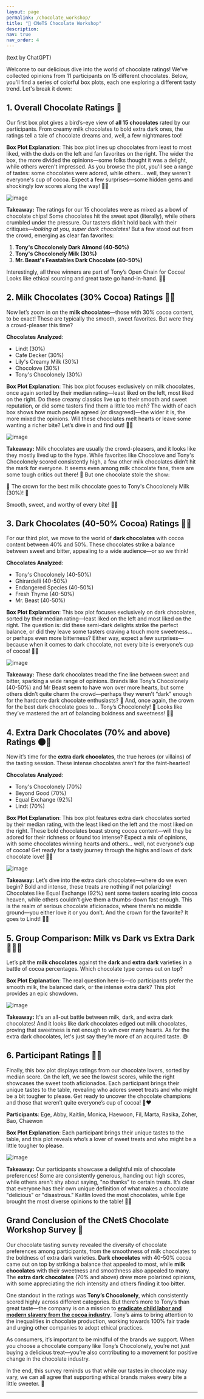 ```yaml
---
layout: page
permalink: /chocolate_workshop/
title: "🍫 CNeTS Chocolate Workshop"
description:
nav: true
nav_order: 4
---
```

(text by ChatGPT)

Welcome to our delicious dive into the world of chocolate ratings! We've collected opinions from 11 participants on 15 different chocolates. Below, you'll find a series of colorful box plots, each one exploring a different tasty trend. Let's break it down:

## 1. **Overall Chocolate Ratings** 🍫

Our first box plot gives a bird’s-eye view of **all 15 chocolates** rated by our participants. From creamy milk chocolates to bold extra dark ones, the ratings tell a tale of chocolate dreams and, well, a few nightmares too!

**Box Plot Explanation**: This box plot lines up chocolates from least to most liked, with the duds on the left and fan favorites on the right. The wider the box, the more divided the opinions—some folks thought it was a delight, while others weren't impressed. As you browse the plot, you'll see a range of tastes: some chocolates were adored, while others... well, they weren’t everyone's cup of cocoa. Expect a few surprises—some hidden gems and shockingly low scores along the way! 🍫🎉
  
![image](../assets/chocolate_plot1.png)

**Takeaway:** The ratings for our 15 chocolates were as mixed as a bowl of chocolate chips! Some chocolates hit the sweet spot (literally), while others crumbled under the pressure. Our tasters didn’t hold back with their critiques—*looking at you, super dark chocolates!* But a few stood out from the crowd, emerging as clear fan favorites:  

1. **Tony's Chocolonely Dark Almond (40-50%)**  
2. **Tony's Chocolonely Milk (30%)**  
3. **Mr. Beast's Feastables Dark Chocolate (40-50%)**  

Interestingly, all three winners are part of Tony’s Open Chain for Cocoa! Looks like ethical sourcing and great taste go hand-in-hand. 🍫👏

## 2. **Milk Chocolates (30% Cocoa) Ratings** 🥛🍫

Now let’s zoom in on the **milk chocolates**—those with 30% cocoa content, to be exact! These are typically the smooth, sweet favorites. But were they a crowd-pleaser this time?

**Chocolates Analyzed**: 
  - Lindt (30%)
  - Cafe Decker (30%)
  - Lily's Creamy Milk (30%)
  - Chocolove (30%)
  - Tony's Chocolonely (30%)
  
**Box Plot Explanation**: This box plot focuses exclusively on milk chocolates, once again sorted by their median rating—least liked on the left, most liked on the right. Do these creamy classics live up to their smooth and sweet reputation, or did some tasters find them a little too meh? The width of each box shows how much people agreed (or disagreed)—the wider it is, the more mixed the opinions. Will these chocolates melt hearts or leave some wanting a richer bite? Let’s dive in and find out! 🍫✨

![image](../assets/chocolate_plot2.png)

**Takeaway:** Milk chocolates are usually the crowd-pleasers, and it looks like they mostly lived up to the hype. While favorites like Chocolove and Tony's Chocolonely scored consistently high, a few other milk chocolates didn’t hit the mark for everyone. It seems even among milk chocolate fans, there are some tough critics out there! 🧐 But one chocolate stole the show:

🥇 The crown for the best milk chocolate goes to Tony's Chocolonely Milk (30%)! 🎉

Smooth, sweet, and worthy of every bite! 🍫👑

## 3. **Dark Chocolates (40-50% Cocoa) Ratings** 🍫✨

For our third plot, we move to the world of **dark chocolates** with cocoa content between 40% and 50%. These chocolates strike a balance between sweet and bitter, appealing to a wide audience—or so we think!

**Chocolates Analyzed**:
  - Tony's Chocolonely (40-50%)
  - Ghirardelli (40-50%)
  - Endangered Species (40-50%)
  - Fresh Thyme (40-50%)
  - Mr. Beast (40-50%)
  
**Box Plot Explanation**: This box plot focuses exclusively on dark chocolates, sorted by their median rating—least liked on the left and most liked on the right. The question is: did these semi-dark delights strike the perfect balance, or did they leave some tasters craving a touch more sweetness... or perhaps even more bitterness? Either way, expect a few surprises—because when it comes to dark chocolate, not every bite is everyone’s cup of cocoa! 🍫😋

![image](../assets/chocolate_plot3.png)

**Takeaway:** These dark chocolates tread the fine line between sweet and bitter, sparking a wide range of opinions. Brands like Tony’s Chocolonely (40-50%) and Mr Beast seem to have won over more hearts, but some others didn’t quite charm the crowd—perhaps they weren’t “dark” enough for the hardcore dark chocolate enthusiasts? 🧐 And, once again, the crown for the best dark chocolate goes to... Tony’s Chocolonely! 🎉 Looks like they’ve mastered the art of balancing boldness and sweetness! 🍫👑

## 4. **Extra Dark Chocolates (70% and above) Ratings** 🌑🍫

Now it’s time for the **extra dark chocolates**, the true heroes (or villains) of the tasting session. These intense chocolates aren’t for the faint-hearted!

**Chocolates Analyzed**:
  - Tony's Chocolonely (70%)
  - Beyond Good (70%)
  - Equal Exchange (92%)
  - Lindt (70%)
  
**Box Plot Explanation**: This box plot features extra dark chocolates sorted by their median rating, with the least liked on the left and the most liked on the right. These bold chocolates boast strong cocoa content—will they be adored for their richness or found too intense? Expect a mix of opinions, with some chocolates winning hearts and others... well, not everyone’s cup of cocoa! Get ready for a tasty journey through the highs and lows of dark chocolate love! 🍫✨

![image](../assets/chocolate_plot4.png)

**Takeaway:** Let’s dive into the extra dark chocolates—where do we even begin? Bold and intense, these treats are nothing if not polarizing! Chocolates like Equal Exchange (92%) sent some tasters soaring into cocoa heaven, while others couldn’t give them a thumbs-down fast enough. This is the realm of serious chocolate aficionados, where there’s no middle ground—you either love it or you don’t. And the crown for the favorite? It goes to Lindt! 🍫👑

## 5. **Group Comparison: Milk vs Dark vs Extra Dark** 🍶🌑🍫

Let’s pit the **milk chocolates** against the **dark** and **extra dark** varieties in a battle of cocoa percentages. Which chocolate type comes out on top?

**Box Plot Explanation**: The real question here is—do participants prefer the smooth milk, the balanced dark, or the intense extra dark? This plot provides an epic showdown.

![image](../assets/chocolate_plot5.png)

**Takeaway:** It's an all-out battle between milk, dark, and extra dark chocolates! And it looks like dark chocolates edged out milk chocolates, proving that sweetness is not enough to win over many hearts. As for the extra dark chocolates, let's just say they’re more of an acquired taste. 😅

## 6. **Participant Ratings** 👥🍫

Finally, this box plot displays ratings from our chocolate lovers, sorted by median score. On the left, we see the lowest scores, while the right showcases the sweet tooth aficionados. Each participant brings their unique tastes to the table, revealing who adores sweet treats and who might be a bit tougher to please. Get ready to uncover the chocolate champions and those that weren’t quite everyone’s cup of cocoa! 🍫❤️

**Participants**: Ege, Abby, Kaitlin, Monica, Haewoon, Fil, Marta, Rasika, Zoher, Bao, Chaewon
  
**Box Plot Explanation**: Each participant brings their unique tastes to the table, and this plot reveals who’s a lover of sweet treats and who might be a little tougher to please.

![image](../assets/chocolate_plot6.png)

**Takeaway:** Our participants showcase a delightful mix of chocolate preferences! Some are consistently generous, handing out high scores, while others aren't shy about saying, "no thanks" to certain treats. It’s clear that everyone has their own unique definition of what makes a chocolate "delicious" or "disastrous." Kaitlin loved the most chocolates, while Ege brought the most diverse opinions to the table! 🍫✨

## **Grand Conclusion of the CNetS Chocolate Workshop Survey** 🍫

Our chocolate tasting survey revealed the diversity of chocolate preferences among participants, from the smoothness of milk chocolates to the boldness of extra dark varieties. **Dark chocolates** with 40-50% cocoa came out on top by striking a balance that appealed to most, while **milk chocolates** with their sweetness and smoothness also appealed to many. The **extra dark chocolates** (70% and above) drew more polarized opinions, with some appreciating the rich intensity and others finding it too bitter.

One standout in the ratings was **Tony’s Chocolonely**, which consistently scored highly across different categories. But there’s more to Tony’s than great taste—the company is on a mission to **[eradicate child labor and modern slavery from the cocoa industry](https://us.tonyschocolonely.com/pages/our-promise)**. Tony’s aims to bring attention to the inequalities in chocolate production, working towards 100% fair trade and urging other companies to adopt ethical practices.

As consumers, it’s important to be mindful of the brands we support. When you choose a chocolate company like Tony’s Chocolonely, you’re not just buying a delicious treat—you’re also contributing to a movement for positive change in the chocolate industry.

In the end, this survey reminds us that while our tastes in chocolate may vary, we can all agree that supporting ethical brands makes every bite a little sweeter. 🍫

---
